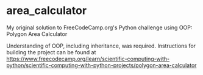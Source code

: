 # area_calculator
My original solution to FreeCodeCamp.org's Python challenge using OOP: Polygon Area Calculator

Understanding of OOP, including inheritance, was required.
Instructions for building the project can be found at https://www.freecodecamp.org/learn/scientific-computing-with-python/scientific-computing-with-python-projects/polygon-area-calculator
